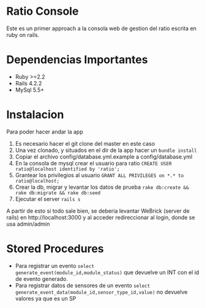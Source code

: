 # Ratio Console

Este es un primer approach a la consola web de gestion del ratio escrita en ruby on rails.

# Dependencias Importantes

* Ruby >=2.2
* Rails 4.2.2
* MySql 5.5+

# Instalacion
Para poder hacer andar la app

1. Es necesario hacer el git clone del master en este caso
2. Una vez clonado, y situados en el dir de la app hacer un `bundle install`
3. Copiar el archivo config/database.yml.example a config/database.yml
4. En la consola de mysql crear el usuario para ratio `CREATE USER ratio@localhost identified by 'ratio';`
5. Grantear los privilegios al usuario `GRANT ALL PRIVILEGES on *.* to ratio@localhost;`
6. Crear la db, migrar y levantar los datos de prueba `rake db:create && rake db:migrate && rake db:seed`
7. Ejecutar el server `rails s`

A partir de esto si todo sale bien, se deberia levantar WeBrick (server de rails) en http://localhost:3000 y al acceder redireccionar al login, donde se usa admin/admin

# Stored Procedures
* Para registrar un evento `select generate_event(module_id,module_status)` que devuelve un INT con el id de evento generado.
* Para registrar datos de sensores de un evento `select generate_event_data(module_id,sensor_type_id,value)` no devuelve valores ya que es un SP

